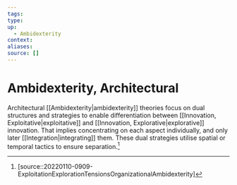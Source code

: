 ```yaml
---
tags:
type:
up:
  - Ambidexterity
context:
aliases:
source: []
---
```


# Ambidexterity, Architectural

Architectural [[Ambidexterity|ambidexterity]] theories focus on dual structures and strategies to enable differentiation between [[Innovation, Exploitative|exploitative]] and [[Innovation, Explorative|explorative]] innovation. That implies concentrating on each aspect individually, and only later [[Integration|integrating]] them. These dual strategies utilise spatial or temporal tactics to ensure separation.[^1]

[^1]: [source::20220110-0909-ExploitationExplorationTensionsOrganizationalAmbidexterity]
